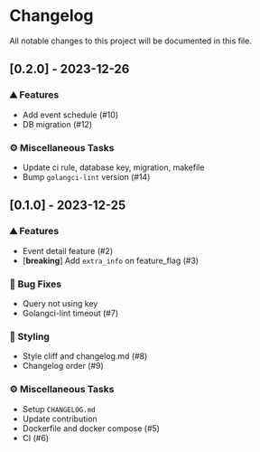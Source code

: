 # Changelog

All notable changes to this project will be documented in this file.

## [0.2.0] - 2023-12-26

### ⛰️  Features

- Add event schedule (#10)
- DB migration (#12)

### ⚙️ Miscellaneous Tasks

- Update ci rule, database key, migration, makefile
- Bump `golangci-lint` version (#14)

## [0.1.0] - 2023-12-25

### ⛰️  Features

- Event detail feature (#2)
- [**breaking**] Add `extra_info` on feature_flag (#3)

### 🐛 Bug Fixes

- Query not using key
- Golangci-lint timeout (#7)

### 🎨 Styling

- Style cliff and changelog.md (#8)
- Changelog order (#9)

### ⚙️ Miscellaneous Tasks

- Setup `CHANGELOG.md`
- Update contribution
- Dockerfile and docker compose (#5)
- CI (#6)

<!-- generated by git-cliff -->
